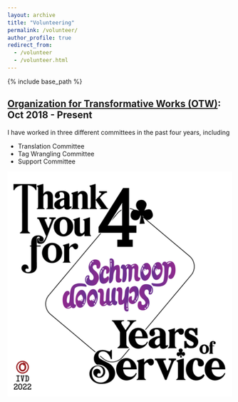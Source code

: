```yaml
---
layout: archive
title: "Volunteering"
permalink: /volunteer/
author_profile: true
redirect_from:
  - /volunteer
  - /volunteer.html
---
```


{% include base_path %}

[Organization for Transformative Works (OTW)](https://www.transformativeworks.org/): Oct 2018 - Present
------

I have worked in three different committees in the past four years, including
* Translation Committee
* Tag Wrangling Committee
* Support Committee


![International Volunteer Day, Year 4](https://github.com/jiantongliu/jiantongliu.github.io/blob/master/images/2022%20IVD%20-%204%20Years.png)
